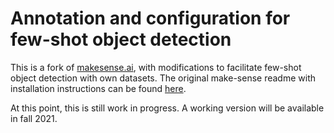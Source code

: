 # Annotation and configuration for few-shot object detection

This is a fork of [makesense.ai](https://github.com/SkalskiP/make-sense), with modifications to facilitate few-shot object detection with own datasets. The original make-sense readme with installation instructions can be found [here](README_make-sense.md).

At this point, this is still work in progress. A working version will be available in fall 2021.